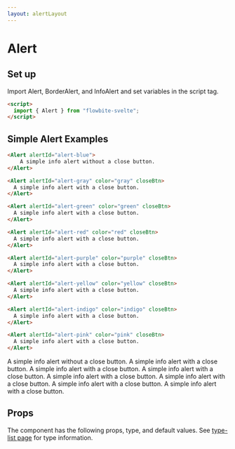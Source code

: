 ```yaml
---
layout: alertLayout
---
```


<script>
  import { Alert, Table, TableDefaultRow }from '$lib/index';
  import componentProps from '../props/Alert.json'
  // Props table
  export let items = componentProps.props
	let propHeader = ['Name', 'Type', 'Default']
	// console.log(items)
	let divClass='w-full relative overflow-x-auto shadow-md sm:rounded-lg'

</script>

<h1 class="text-3xl w-full dark:text-white pt-16">Alert</h1>

<h2 class="text-2xl w-full dark:text-white py-8">Set up</h2>

<p class="text-gray-900 dark:text-white py-4 text-lg">
Import Alert, BorderAlert, and InfoAlert and set variables in the script tag.
</p>

```html
<script>
  import { Alert } from "flowbite-svelte";
</script>
```

<h2 class="text-2xl w-full text-gray-900 dark:text-white py-8">Simple Alert Examples</h2>

```html
<Alert alertId="alert-blue">
    A simple info alert without a close button.
</Alert>

<Alert alertId="alert-gray" color="gray" closeBtn>
  A simple info alert with a close button.
</Alert>

<Alert alertId="alert-green" color="green" closeBtn>
  A simple info alert with a close button.
</Alert>

<Alert alertId="alert-red" color="red" closeBtn>
  A simple info alert with a close button.
</Alert>

<Alert alertId="alert-purple" color="purple" closeBtn>
  A simple info alert with a close button.
</Alert>

<Alert alertId="alert-yellow" color="yellow" closeBtn>
  A simple info alert with a close button.
</Alert>

<Alert alertId="alert-indigo" color="indigo" closeBtn>
  A simple info alert with a close button.
</Alert>

<Alert alertId="alert-pink" color="pink" closeBtn>
  A simple info alert with a close button.
</Alert>
```

<div class="rounded-xl w-full my-4 mx-auto bg-gradient-to-r bg-white dark:bg-gray-900 border border-gray-200 dark:border-gray-700 p-2 sm:p-6">
  <Alert alertId="alert-blue">
    A simple info alert without a close button.
  </Alert>

  <Alert alertId="alert-gray" color="gray" closeBtn>
    A simple info alert with a close button.
  </Alert>

  <Alert alertId="alert-green" color="green" closeBtn>
    A simple info alert with a close button.
  </Alert>

  <Alert alertId="alert-red" color="red" closeBtn>
    A simple info alert with a close button.
  </Alert>

  <Alert alertId="alert-purple" color="purple" closeBtn>
    A simple info alert with a close button.
  </Alert>

  <Alert alertId="alert-yellow" color="yellow" closeBtn>
    A simple info alert with a close button.
  </Alert>

  <Alert alertId="alert-indigo" color="indigo" closeBtn>
    A simple info alert with a close button.
  </Alert>

  <Alert alertId="alert-pink" color="pink" closeBtn>
    A simple info alert with a close button.
  </Alert>
</div>

<h2 class="text-2xl w-full text-gray-900 dark:text-white py-8">Props</h2>

<p class="dark:text-white py-4 text-lg">The component has the following props, type, and default values. See <a href="/type-list" class="text-blue-600 hover:underline dark:text-blue-500">type-list page</a> for type information.</p>


<Table header={propHeader} {divClass} >
  <TableDefaultRow {items} rowState='hover' />
</Table>